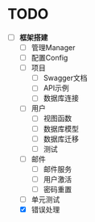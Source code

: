 # TODO
- [ ] **框架搭建**
    - [ ] 管理Manager
    - [ ] 配置Config
    - [ ] 项目
        - [ ] Swagger文档
        - [ ] API示例
        - [ ] 数据库连接 
    - [ ] 用户
        - [ ] 视图函数
        - [ ] 数据库模型
        - [ ] 数据库迁移
        - [ ] 测试
    - [ ] 邮件
        - [ ] 邮件服务
        - [ ] 用户激活
        - [ ] 密码重置
    - [ ] 单元测试
    - [x] 错误处理

